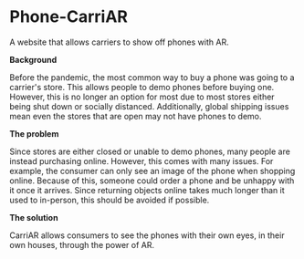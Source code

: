 # Phone-CarriAR

A website that allows carriers to show off phones with AR.

**Background**

Before the pandemic, the most common way to buy a phone was going to a carrier's store. This allows people to demo phones before buying one. However, this is no longer an option for most due to most stores either being shut down or socially distanced. Additionally, global shipping issues mean even the stores that are open may not have phones to demo.

**The problem**

Since stores are either closed or unable to demo phones, many people are instead purchasing online. However, this comes with many issues. For example, the consumer can only see an image of the phone when shopping online. Because of this, someone could order a phone and be unhappy with it once it arrives. Since returning objects online takes much longer than it used to in-person, this should be avoided if possible.

**The solution**

CarriAR allows consumers to see the phones with their own eyes, in their own houses, through the power of AR.